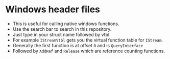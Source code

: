 # Windows header files

* This is useful for calling native windows functions. 
* Use the search bar to search in this repository.
* Just type in your struct name followed by vtbl. 
* For example `IStreamVtbl` gets you the virtual function table for `IStream`. 
* Generally the first function is at offset `0` and is `QueryInterface`
* Followed by `AddRef` and `Release` which are reference counting functions. 
